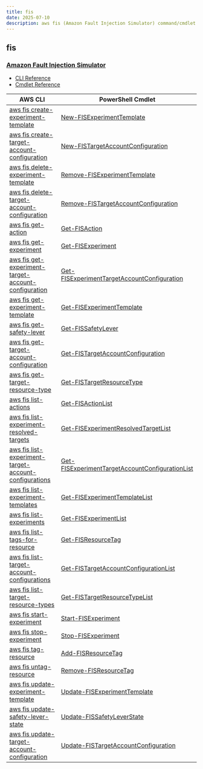 ```yaml
---
title: fis
date: 2025-07-10
description: aws fis (Amazon Fault Injection Simulator) command/cmdlet list.
---
```


## fis

### [Amazon Fault Injection Simulator](https://aws.amazon.com/fis/)

* [CLI Reference](https://awscli.amazonaws.com/v2/documentation/api/latest/reference/fis/index.html)
* [Cmdlet Reference](https://docs.aws.amazon.com/powershell/latest/reference/items/FIS_cmdlets.html)

|AWS CLI|PowerShell Cmdlet|
|----|----|
|[aws fis create-experiment-template](https://awscli.amazonaws.com/v2/documentation/api/latest/reference/fis/create-experiment-template.html)|[New-FISExperimentTemplate](https://docs.aws.amazon.com/powershell/latest/reference/items/New-FISExperimentTemplate.html)|
|[aws fis create-target-account-configuration](https://awscli.amazonaws.com/v2/documentation/api/latest/reference/fis/create-target-account-configuration.html)|[New-FISTargetAccountConfiguration](https://docs.aws.amazon.com/powershell/latest/reference/items/New-FISTargetAccountConfiguration.html)|
|[aws fis delete-experiment-template](https://awscli.amazonaws.com/v2/documentation/api/latest/reference/fis/delete-experiment-template.html)|[Remove-FISExperimentTemplate](https://docs.aws.amazon.com/powershell/latest/reference/items/Remove-FISExperimentTemplate.html)|
|[aws fis delete-target-account-configuration](https://awscli.amazonaws.com/v2/documentation/api/latest/reference/fis/delete-target-account-configuration.html)|[Remove-FISTargetAccountConfiguration](https://docs.aws.amazon.com/powershell/latest/reference/items/Remove-FISTargetAccountConfiguration.html)|
|[aws fis get-action](https://awscli.amazonaws.com/v2/documentation/api/latest/reference/fis/get-action.html)|[Get-FISAction](https://docs.aws.amazon.com/powershell/latest/reference/items/Get-FISAction.html)|
|[aws fis get-experiment](https://awscli.amazonaws.com/v2/documentation/api/latest/reference/fis/get-experiment.html)|[Get-FISExperiment](https://docs.aws.amazon.com/powershell/latest/reference/items/Get-FISExperiment.html)|
|[aws fis get-experiment-target-account-configuration](https://awscli.amazonaws.com/v2/documentation/api/latest/reference/fis/get-experiment-target-account-configuration.html)|[Get-FISExperimentTargetAccountConfiguration](https://docs.aws.amazon.com/powershell/latest/reference/items/Get-FISExperimentTargetAccountConfiguration.html)|
|[aws fis get-experiment-template](https://awscli.amazonaws.com/v2/documentation/api/latest/reference/fis/get-experiment-template.html)|[Get-FISExperimentTemplate](https://docs.aws.amazon.com/powershell/latest/reference/items/Get-FISExperimentTemplate.html)|
|[aws fis get-safety-lever](https://awscli.amazonaws.com/v2/documentation/api/latest/reference/fis/get-safety-lever.html)|[Get-FISSafetyLever](https://docs.aws.amazon.com/powershell/latest/reference/items/Get-FISSafetyLever.html)|
|[aws fis get-target-account-configuration](https://awscli.amazonaws.com/v2/documentation/api/latest/reference/fis/get-target-account-configuration.html)|[Get-FISTargetAccountConfiguration](https://docs.aws.amazon.com/powershell/latest/reference/items/Get-FISTargetAccountConfiguration.html)|
|[aws fis get-target-resource-type](https://awscli.amazonaws.com/v2/documentation/api/latest/reference/fis/get-target-resource-type.html)|[Get-FISTargetResourceType](https://docs.aws.amazon.com/powershell/latest/reference/items/Get-FISTargetResourceType.html)|
|[aws fis list-actions](https://awscli.amazonaws.com/v2/documentation/api/latest/reference/fis/list-actions.html)|[Get-FISActionList](https://docs.aws.amazon.com/powershell/latest/reference/items/Get-FISActionList.html)|
|[aws fis list-experiment-resolved-targets](https://awscli.amazonaws.com/v2/documentation/api/latest/reference/fis/list-experiment-resolved-targets.html)|[Get-FISExperimentResolvedTargetList](https://docs.aws.amazon.com/powershell/latest/reference/items/Get-FISExperimentResolvedTargetList.html)|
|[aws fis list-experiment-target-account-configurations](https://awscli.amazonaws.com/v2/documentation/api/latest/reference/fis/list-experiment-target-account-configurations.html)|[Get-FISExperimentTargetAccountConfigurationList](https://docs.aws.amazon.com/powershell/latest/reference/items/Get-FISExperimentTargetAccountConfigurationList.html)|
|[aws fis list-experiment-templates](https://awscli.amazonaws.com/v2/documentation/api/latest/reference/fis/list-experiment-templates.html)|[Get-FISExperimentTemplateList](https://docs.aws.amazon.com/powershell/latest/reference/items/Get-FISExperimentTemplateList.html)|
|[aws fis list-experiments](https://awscli.amazonaws.com/v2/documentation/api/latest/reference/fis/list-experiments.html)|[Get-FISExperimentList](https://docs.aws.amazon.com/powershell/latest/reference/items/Get-FISExperimentList.html)|
|[aws fis list-tags-for-resource](https://awscli.amazonaws.com/v2/documentation/api/latest/reference/fis/list-tags-for-resource.html)|[Get-FISResourceTag](https://docs.aws.amazon.com/powershell/latest/reference/items/Get-FISResourceTag.html)|
|[aws fis list-target-account-configurations](https://awscli.amazonaws.com/v2/documentation/api/latest/reference/fis/list-target-account-configurations.html)|[Get-FISTargetAccountConfigurationList](https://docs.aws.amazon.com/powershell/latest/reference/items/Get-FISTargetAccountConfigurationList.html)|
|[aws fis list-target-resource-types](https://awscli.amazonaws.com/v2/documentation/api/latest/reference/fis/list-target-resource-types.html)|[Get-FISTargetResourceTypeList](https://docs.aws.amazon.com/powershell/latest/reference/items/Get-FISTargetResourceTypeList.html)|
|[aws fis start-experiment](https://awscli.amazonaws.com/v2/documentation/api/latest/reference/fis/start-experiment.html)|[Start-FISExperiment](https://docs.aws.amazon.com/powershell/latest/reference/items/Start-FISExperiment.html)|
|[aws fis stop-experiment](https://awscli.amazonaws.com/v2/documentation/api/latest/reference/fis/stop-experiment.html)|[Stop-FISExperiment](https://docs.aws.amazon.com/powershell/latest/reference/items/Stop-FISExperiment.html)|
|[aws fis tag-resource](https://awscli.amazonaws.com/v2/documentation/api/latest/reference/fis/tag-resource.html)|[Add-FISResourceTag](https://docs.aws.amazon.com/powershell/latest/reference/items/Add-FISResourceTag.html)|
|[aws fis untag-resource](https://awscli.amazonaws.com/v2/documentation/api/latest/reference/fis/untag-resource.html)|[Remove-FISResourceTag](https://docs.aws.amazon.com/powershell/latest/reference/items/Remove-FISResourceTag.html)|
|[aws fis update-experiment-template](https://awscli.amazonaws.com/v2/documentation/api/latest/reference/fis/update-experiment-template.html)|[Update-FISExperimentTemplate](https://docs.aws.amazon.com/powershell/latest/reference/items/Update-FISExperimentTemplate.html)|
|[aws fis update-safety-lever-state](https://awscli.amazonaws.com/v2/documentation/api/latest/reference/fis/update-safety-lever-state.html)|[Update-FISSafetyLeverState](https://docs.aws.amazon.com/powershell/latest/reference/items/Update-FISSafetyLeverState.html)|
|[aws fis update-target-account-configuration](https://awscli.amazonaws.com/v2/documentation/api/latest/reference/fis/update-target-account-configuration.html)|[Update-FISTargetAccountConfiguration](https://docs.aws.amazon.com/powershell/latest/reference/items/Update-FISTargetAccountConfiguration.html)|

